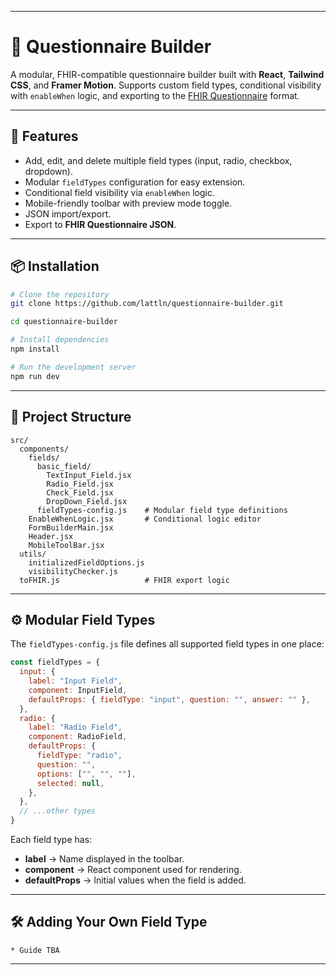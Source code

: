 
---

# 📝 Questionnaire Builder

A modular, FHIR-compatible questionnaire builder built with **React**, **Tailwind CSS**, and **Framer Motion**.
Supports custom field types, conditional visibility with `enableWhen` logic, and exporting to the [FHIR Questionnaire](https://hl7.org/fhir/questionnaire.html) format.

---

## 🚀 Features

* Add, edit, and delete multiple field types (input, radio, checkbox, dropdown).
* Modular `fieldTypes` configuration for easy extension.
* Conditional field visibility via `enableWhen` logic.
* Mobile-friendly toolbar with preview mode toggle.
* JSON import/export.
* Export to **FHIR Questionnaire JSON**.

---

## 📦 Installation

```bash
# Clone the repository
git clone https://github.com/lattln/questionnaire-builder.git

cd questionnaire-builder

# Install dependencies
npm install

# Run the development server
npm run dev
```

---

## 📂 Project Structure

```
src/
  components/
    fields/
      basic_field/
        TextInput_Field.jsx
        Radio_Field.jsx
        Check_Field.jsx
        DropDown_Field.jsx
      fieldTypes-config.js    # Modular field type definitions
    EnableWhenLogic.jsx       # Conditional logic editor
    FormBuilderMain.jsx
    Header.jsx
    MobileToolBar.jsx
  utils/
    initializedFieldOptions.js
    visibilityChecker.js
  toFHIR.js                   # FHIR export logic
```

---

## ⚙️ Modular Field Types

The `fieldTypes-config.js` file defines all supported field types in one place:

```js
const fieldTypes = {
  input: {
    label: "Input Field",
    component: InputField,
    defaultProps: { fieldType: "input", question: "", answer: "" },
  },
  radio: {
    label: "Radio Field",
    component: RadioField,
    defaultProps: {
      fieldType: "radio",
      question: "",
      options: ["", "", ""],
      selected: null,
    },
  },
  // ...other types
}
```

Each field type has:

* **label** → Name displayed in the toolbar.
* **component** → React component used for rendering.
* **defaultProps** → Initial values when the field is added.

---

## 🛠 Adding Your Own Field Type
```
* Guide TBA
```
---
